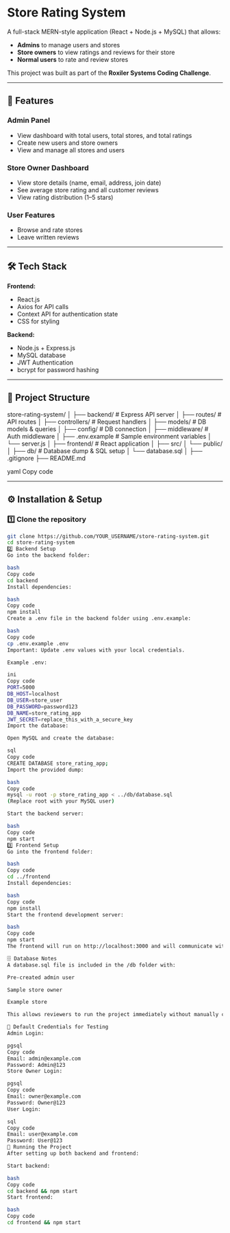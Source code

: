 # Store Rating System

A full-stack MERN-style application (React + Node.js + MySQL) that allows:
- **Admins** to manage users and stores
- **Store owners** to view ratings and reviews for their store
- **Normal users** to rate and review stores

This project was built as part of the **Roxiler Systems Coding Challenge**.

---

## 📌 Features

### Admin Panel
- View dashboard with total users, total stores, and total ratings
- Create new users and store owners
- View and manage all stores and users

### Store Owner Dashboard
- View store details (name, email, address, join date)
- See average store rating and all customer reviews
- View rating distribution (1–5 stars)

### User Features
- Browse and rate stores
- Leave written reviews

---

## 🛠 Tech Stack

**Frontend:**
- React.js
- Axios for API calls
- Context API for authentication state
- CSS for styling

**Backend:**
- Node.js + Express.js
- MySQL database
- JWT Authentication
- bcrypt for password hashing

---

## 📂 Project Structure

store-rating-system/
│
├── backend/ # Express API server
│ ├── routes/ # API routes
│ ├── controllers/ # Request handlers
│ ├── models/ # DB models & queries
│ ├── config/ # DB connection
│ ├── middleware/ # Auth middleware
│ ├── .env.example # Sample environment variables
│ └── server.js
│
├── frontend/ # React application
│ ├── src/
│ └── public/
│
├── db/ # Database dump & SQL setup
│ └── database.sql
│
├── .gitignore
├── README.md

yaml
Copy code

---

## ⚙️ Installation & Setup

### 1️⃣ Clone the repository
```bash
git clone https://github.com/YOUR_USERNAME/store-rating-system.git
cd store-rating-system
2️⃣ Backend Setup
Go into the backend folder:

bash
Copy code
cd backend
Install dependencies:

bash
Copy code
npm install
Create a .env file in the backend folder using .env.example:

bash
Copy code
cp .env.example .env
Important: Update .env values with your local credentials.

Example .env:

ini
Copy code
PORT=5000
DB_HOST=localhost
DB_USER=store_user
DB_PASSWORD=password123
DB_NAME=store_rating_app
JWT_SECRET=replace_this_with_a_secure_key
Import the database:

Open MySQL and create the database:

sql
Copy code
CREATE DATABASE store_rating_app;
Import the provided dump:

bash
Copy code
mysql -u root -p store_rating_app < ../db/database.sql
(Replace root with your MySQL user)

Start the backend server:

bash
Copy code
npm start
3️⃣ Frontend Setup
Go into the frontend folder:

bash
Copy code
cd ../frontend
Install dependencies:

bash
Copy code
npm install
Start the frontend development server:

bash
Copy code
npm start
The frontend will run on http://localhost:3000 and will communicate with the backend API on http://localhost:5000.

🗄 Database Notes
A database.sql file is included in the /db folder with:

Pre-created admin user

Sample store owner

Example store

This allows reviewers to run the project immediately without manually creating data.

🔐 Default Credentials for Testing
Admin Login:

pgsql
Copy code
Email: admin@example.com
Password: Admin@123
Store Owner Login:

pgsql
Copy code
Email: owner@example.com
Password: Owner@123
User Login:

sql
Copy code
Email: user@example.com
Password: User@123
🚀 Running the Project
After setting up both backend and frontend:

Start backend:

bash
Copy code
cd backend && npm start
Start frontend:

bash
Copy code
cd frontend && npm start